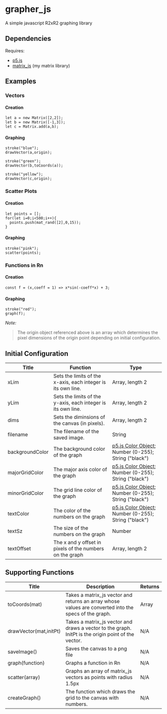 # grapher_js
A simple javascript R2xR2 graphing library

## Dependencies
Requires:
* [p5.js](https://p5js.org/)
* [matrix_js](https://github.com/jacob-alford/matrix_js) (my matrix library)

## Examples
### Vectors
#### Creation
```
let a = new Matrix([2,2]);
let b = new Matrix([-1,3]);
let c = Matrix.add(a,b);
```
#### Graphing
```
stroke("blue");
drawVector(a,origin);

stroke("green");
drawVector(b,toCoords(a));

stroke("yellow");
drawVector(c,origin);
```
### Scatter Plots
#### Creation
```
let points = [];
for(let i=0;i<500;i++){
  points.push(mat_rand([2],0,15));
}
```
#### Graphing
```
stroke("pink");
scatter(points);
```
### Functions in Rn
#### Creation
```
const f = (x,coeff = 1) => x*sin(-coeff*x) + 3;
```
#### Graphing
```
stroke("red");
graph(f);
```
*Note:*
> The origin object referenced above is an array which determines the pixel dimensions of the origin point depending on initial configuration.
## Initial Configuration
Title | Function | Type
------------ | ------------- | -------------
xLim | Sets the limits of the x-axis, each integer is its own line. | Array, length 2
yLim | Sets the limits of the y-axis, each integer is its own line. | Array, length 2
dims | Sets the diminsions of the canvas (in pixels). | Array, length 2
filename | The filename of the saved image. | String
backgroundColor | The background color of the graph | [p5.js Color Object](https://p5js.org/reference/#/p5.Color); Number (0-255); String ("black")
majorGridColor | The major axis color of the graph | [p5.js Color Object](https://p5js.org/reference/#/p5.Color); Number (0-255); String ("black")
minorGridColor | The grid line color of the graph | [p5.js Color Object](https://p5js.org/reference/#/p5.Color); Number (0-255); String ("black")
textColor | The color of the numbers on the graph | [p5.js Color Object](https://p5js.org/reference/#/p5.Color); Number (0-255); String ("black")
textSz | The size of the numbers on the graph | Number
textOffset | The x and y offset in pixels of the numbers on the graph | Array, length 2

## Supporting Functions
Title | Description | Returns
------------ | ------------- | -------------
toCoords(mat) | Takes a matrix_js vector and returns an array whose values are converted into the specs of the graph. | Array
drawVector(mat,initPt) | Takes a matrix_js vector and draws a vector to the graph.  InitPt is the origin point of the vector. | N/A
saveImage() | Saves the canvas to a png file | N/A
graph(function) | Graphs a function in Rn | N/A
scatter(array) | Graphs an array of matrix_js vectors as points with radius 1.5px | N/A
createGraph() | The function which draws the grid to the canvas with numbers. | N/A
